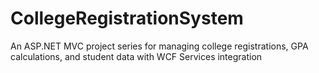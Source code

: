 # CollegeRegistrationSystem
An ASP.NET MVC project series for managing college registrations, GPA calculations, and student data with WCF Services integration
